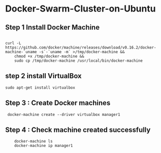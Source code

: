 # Docker-Swarm-Cluster-on-Ubuntu

## Step 1 Install Docker Machine

```

curl -L https://github.com/docker/machine/releases/download/v0.16.2/docker-machine-`uname -s`-`uname -m` >/tmp/docker-machine &&
    chmod +x /tmp/docker-machine &&
    sudo cp /tmp/docker-machine /usr/local/bin/docker-machine
  ```
    
## step 2  install VirtualBox    

```
sudo apt-get install virtualbox
```

## Step 3 :  Create Docker machines

```
 docker-machine create --driver virtualbox manager1
 ```

## Step 4 :  Check machine created successfully

```   
    docker-machine ls
    docker-machine ip manager1
```    
